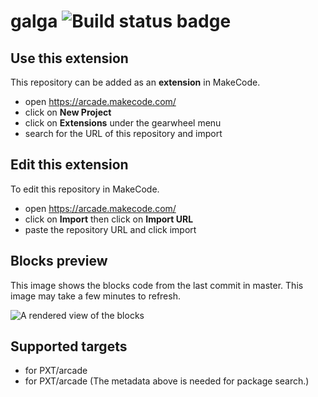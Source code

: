 # galga ![Build status badge](https://github.com/y5vvq1/galga/workflows/MakeCode/badge.svg)



## Use this extension

This repository can be added as an **extension** in MakeCode.

* open https://arcade.makecode.com/
* click on **New Project**
* click on **Extensions** under the gearwheel menu
* search for the URL of this repository and import

## Edit this extension

To edit this repository in MakeCode.

* open https://arcade.makecode.com/
* click on **Import** then click on **Import URL**
* paste the repository URL and click import

## Blocks preview

This image shows the blocks code from the last commit in master.
This image may take a few minutes to refresh.

![A rendered view of the blocks](https://github.com/y5vvq1/galga/raw/master/.makecode/blocks.png)

## Supported targets

* for PXT/arcade
* for PXT/arcade
(The metadata above is needed for package search.)

